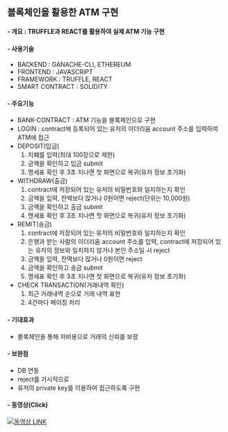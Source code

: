 ## 블록체인을 활용한 ATM 구현
#### - 개요 : TRUFFLE과 REACT를 활용하여 실제 ATM 기능 구현
#### - 사용기술  
  - BACKEND : GANACHE-CLI, ETHEREUM
  - FRONTEND : JAVASCRIPT
  - FRAMEWORK : TRUFFLE, REACT
  - SMART CONTRACT : SOLIDITY
#### - 주요기능 
  - BANK-CONTRACT : ATM 기능을 블록체인으로 구현
  - LOGIN : contract에 등록되어 있는 유저의 이더리움 account 주소를 입력하여 ATM에 접근
  - DEPOSIT(입금) 
    1. 지폐를 입력(최대 100장으로 제한)
    2. 금액을 확인하고 입금 submit
    3. 명세표 확인 후 3초 지나면 첫 화면으로 복귀(유저 정보 초기화)
  - WITHDRAW(출금) 
    1. contract에 저장되어 있는 유저의 비밀번호와 일치하는지 확인
    2. 금액을 입력, 잔액보다 많거나 0원이면 reject(단위는 10,000원)
    3. 금액을 확인하고 출금 submit
    4. 명세표 확인 후 3초 지나면 첫 화면으로 복귀(유저 정보 초기화)
  - REMIT(송금)
    1. contract에 저장되어 있는 유저의 비밀번호와 일치하는지 확인
    2. 은행과 받는 사람의 이더리움 account 주소를 입력, contract에 저장되어 있는 유저의 정보와 일치하지 않거나 본인 주소일 시 reject
    3. 금액을 입력, 잔액보다 많거나 0원이면 reject
    4. 금액을 확인하고 송금 submit 
    5. 명세표 확인 후 3초 지나면 첫 화면으로 복귀(유저 정보 초기화)
  - CHECK TRANSACTION(거래내역 확인)
    1. 최근 거래내역 순으로 거래 내역 표현 
    2. 4건마다 페이징 처리 
#### - 기대효과
  - 블록체인을 통해 저비용으로 거래의 신뢰를 보장
#### - 보완점
  - DB 연동
  - reject를 가시적으로  
  - 유저의 private key를 이용하여 접근하도록 구현
#### - 동영상(Click)
  [![동영상 LINK](https://img.youtube.com/vi/5__ZYqnjHRQ/0.jpg)](https://youtu.be/5__ZYqnjHRQ/?target=_blank)
